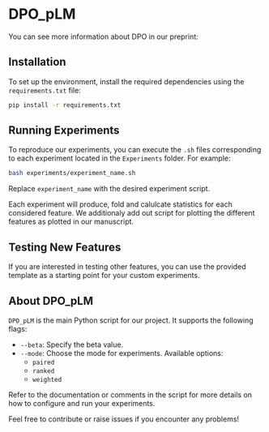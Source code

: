 
# DPO_pLM
You can see more information about DPO in our preprint: 
## Installation

To set up the environment, install the required dependencies using the `requirements.txt` file:

```bash
pip install -r requirements.txt
```

## Running Experiments

To reproduce our experiments, you can execute the `.sh` files corresponding to each experiment located in the `Experiments` folder. For example:

```bash
bash experiments/experiment_name.sh
```

Replace `experiment_name` with the desired experiment script.

Each experiment will produce, fold and calulcate statistics for each considered feature. We additionaly add out script for plotting the different features as plotted in our manuscript.

## Testing New Features

If you are interested in testing other features, you can use the provided template as a starting point for your custom experiments.

## About DPO_pLM

`DPO_pLM` is the main Python script for our project. It supports the following flags:

- `--beta`: Specify the beta value.
- `--mode`: Choose the mode for experiments. Available options:
  - `paired`
  - `ranked`
  - `weighted`

Refer to the documentation or comments in the script for more details on how to configure and run your experiments.

Feel free to contribute or raise issues if you encounter any problems!

